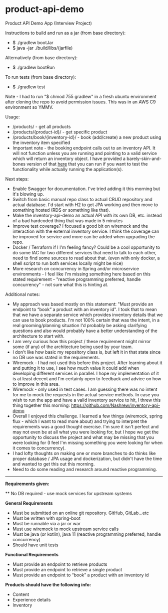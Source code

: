 # product-api-demo
Product API Demo App (Interview Project)

Instructions to build and run as a jar (from base directory):
  - $ ./gradlew bootJar
  - $ java -jar ./build/libs/(jarfile)

Alternatively (from base directory):
  - $ ./gradlew bootRun

To run tests (from base directory):
  - $ ./gradlew test

Note - I had to run "$ chmod 755 gradlew" in a fresh ubuntu environment after cloning the repo to avoid permission issues. This was in an AWS C9 environment so YMMV.

Usage:
  - /products/ - get all products
  - /products/{product-id}/ - get specific product
  - /products/book/{inventory-id}/ - book (add/create) a new product using the inventory item specified
  - Important note - the booking endpoint calls out to an inventory API. It will not function unless you are running and pointing to a valid service which will return an inventory object. I have provided a barely-skin-and-bones version of that [here](https://github.com/Nashrew/inventory-api-demo) that you can run if you want to test the functionality while actually running the application(s).

Next steps:
  - Enable Swagger for documentation. I've tried adding it this morning but it's blowing up.
  - Switch from basic manual repo class to actual CRUD repository and actual database. I'd start with H2 to get JPA working and then move to something hosted (RDS or something like that).
  - Make the inventory-api-demo an actual API with its own DB, etc. instead of a bad hardcoded thing that was made in 5 minutes
  - Improve test coverage? I focused a good bit on wiremock and the interaction with the external inventory service. I think the coverage can be improved for service and more can be added when upgrading the repo.
  - Docker / Terraform if I I'm feeling fancy? Could be a cool opportunity to do some IAC for two different services that need to talk to each other, need to find some sources to read about that. (even with only docker, a shell script to run both services locally might be nice)
  - More research on concurrency in Spring and/or microservice environments - I feel like I'm missing something here based on this stated requirement - "reactive programming preferred, handle concurrency" - not sure what this is hinting at.

Additional notes:
  - My approach was based mostly on this statement: "Must provide an endpoint to “book” a product with an inventory id". I took that to mean that we have a separate service which provides inventory details that we can use to book products. I'm not 100% certain that was the intent, in a real grooming/planning situation I'd probably be asking clarifying questions and also would probably have a better understanding of the architecture to start with.
  - I am very curious how this project / these requirement might mirror some (if any) of the architecture being used by your team. 
  - I don't like how basic my repository class is, but left it in that state since no DB use was stated in the requirements.
  - Wiremock - I had not used this before this project. After learning about it and putting it to use, I see how much value it could add when developing different services in parallel. I hope my implementation of it is at least decent and I'm certainly open to feedback and advice on how to improve in this area.
  - Wiremock - only used in test cases. I am guessing there was no intent for me to mock the requests in the actual service methods. In case you wish to run the app and have a valid inventory service to hit, I threw this thing together this morning: https://github.com/Nashrew/inventory-api-demo
  - Overall I enjoyed this challenge. I learned a few things (wiremock, spring flux - which I want to read more about) and trying to interpret the requirements was a good thought exercise. I'm sure it isn't perfect and may not even be at all what you were looking for, but I hope we get the opportunity to discuss the project and what may be missing that you were looking for (I feel I'm missing something you were looking for when it comes to concurrency).
  - I had lofty thoughts on making one or more branches to do thinks like proper database / JPA usage and dockerization, but didn't have the time and wanted to get this out this morning.
  - Need to do some reading and research around reactive programming.

----

**Requirements given:**

** No DB required - use mock services for upstream systems

**General Requirements**
  - Must be submitted on an online git repository. GitHub, GitLab…etc
  - Must be written with spring-boot
  - Must be runnable via a jar or war
  - Must use wiremock to mock upstream service calls
  - Must be java (or kotlin), java 11 (reactive programming preferred, handle concurrency)
  - Should have unit tests

**Functional Requirements**
  - Must provide an endpoint to retrieve products
  - Must provide an endpoint to retrieve a single product
  - Must provide an endpoint to “book” a product with an inventory id

**Products should have the following info:**
  - Content
  - Experience details
  - Inventory
